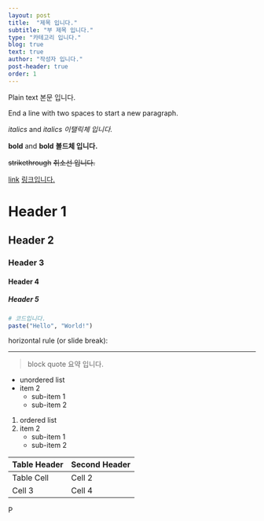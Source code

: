 ```yaml
---
layout: post
title:  "제목 입니다."
subtitle: "부 제목 입니다."
type: "카테고리 입니다."
blog: true
text: true
author: "작성자 입니다."
post-header: true
order: 1
---
```

Plain text 본문 입니다.

End a line with two spaces to start a new paragraph.  
  
*italics* and _italics_ *이탤릭체 입니다.*

**bold** and __bold__ **볼드체 입니다.**

~~strikethrough~~ ~~취소선 입니다.~~

[link](www.emforce.co.kr) [링크입니다.](www.emforce.co.kr)

# Header 1
## Header 2
### Header 3
#### Header 4
##### Header 5

```r
# 코드입니다.
paste("Hello", "World!")
```

horizontal rule (or slide break):

***

> block quote 요약 입니다.

* unordered list
* item 2
    + sub-item 1
    + sub-item 2

1. ordered list
2. item 2
    + sub-item 1
    + sub-item 2

Table Header  | Second Header
------------- | -------------
Table Cell    | Cell 2
Cell 3        | Cell 4
P

